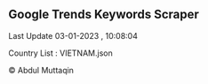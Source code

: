 

## Google Trends Keywords Scraper 
 
Last Update 03-01-2023 , 10:08:04

Country List :
VIETNAM.json



© Abdul Muttaqin 
